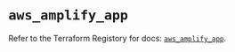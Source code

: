 # `aws_amplify_app`

Refer to the Terraform Registory for docs: [`aws_amplify_app`](https://registry.terraform.io/providers/hashicorp/aws/3.76.1/docs/resources/amplify_app).
